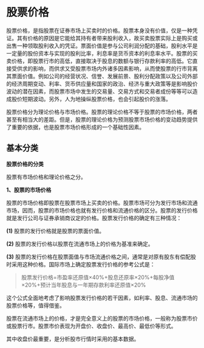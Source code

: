 # 股票价格

股票价格，是指股票在证券市场上买卖时的价格。股票本身没有价值，仅是一种凭证。其有价格的原因是它能给其持有者带来股利收入，故买卖股票实际上是购买或出售一种领取股利收入的凭证。票面价值是参与公司利润分配的基础，股利水平是一定量的股份资本与实现的股利比率，利息率是货币资本的利息率水平。股票的买卖价格，即股票行市的高低，直接取决于股息的数额与银行存款利率的高低。它直接受供求的影响，而供求又受股票市场内外诸多因素影响，从而使股票的行市背离其票面价值。例如公司的经营状况、信誉、发展前景、股利分配政策以及公司外部的经济周期变动、利率、货币供应量和国家的政治、经济与重大政策等是影响股价波动的潜在因素，而股票市场中发生的交易量、交易方式和交易者成份等等可以造成股价短期波动。另外，人为地操纵股票价格，也会引起股价的涨落。

股票价格分为理论价格与市场价格。股票的理论价格不等于股票的市场价格，两者甚至有相当大的差距。但是，股票的理论价格为预测股票市场价格的变动趋势提供了重要的依据，也是股票市场价格形成的一个基础性因素。

## 基本分类

**股票价格的分类**

股票有市场价格和理论价格之分。

**1、股票的市场价格**

股票的市场价格即股票在股票市场上买卖的价格。股票市场可分为发行市场和流通市场，因而，股票的市场价格也就有发行价格和流通价格的区分。股票的发行价格就是发行公司与证券承销商议定的价格。股票发行价格的确定有三种情况：

**(1)** 股票的发行价格就是股票的票面价值。

**(2)** 股票的发行价格以股票在流通市场上的价格为基准来确定。

**(3)** 股票的发行价格在股票面值与市场流通价格之间，通常是对原有股东有偿配股时采用这种价格。国际市场上确定股票发行价格的参考公式是：

> 股票发行价格=市盈率还原值×40%+股息还原率×20%+每股净值×20%+预计当年股息与一年期存款利率还原值×20%

这个公式全面地考虑了影响股票发行价格的若干因素，如利率、股息、流通市场的股票价格等，值得借鉴。

股票在流通市场上的价格，才是完全意义上的股票的市场价格，一般称为股票市价或股票行市。股票市价表现为开盘价、收盘价、最高价、最低价等形式。

其中收盘价最重要，是分析股市行情时采用的基本数据。